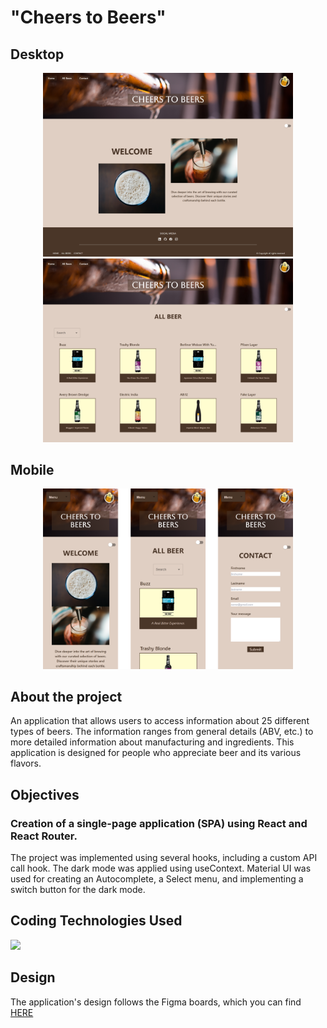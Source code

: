 # "Cheers to Beers"

## Desktop

<center>
<img title="a title" alt="Alt text" src="src/assets/img/Home.png" width="400px">
<img title="a title" alt="Alt text" src="src/assets/img/AllBeers.png" width="400px">
</center>

## Mobile

<center>
<img title="a title" alt="Alt text" src="src/assets/img/MobileVersion.png" width="400px">
</center>

## About the project

An application that allows users to access information about 25 different types of beers. The information ranges from general details (ABV, etc.) to more detailed information about manufacturing and ingredients. This application is designed for people who appreciate beer and its various flavors.

## Objectives

### Creation of a single-page application (SPA) using React and React Router.

The project was implemented using several hooks, including a custom API call hook. The dark mode was applied using useContext. Material UI was used for creating an Autocomplete, a Select menu, and implementing a switch button for the dark mode.

## Coding Technologies Used

 <img src="https://skillicons.dev/icons?i=vite,html,css,tailwind,react,mui"/>

## Design

The application's design follows the Figma boards, which you can find [HERE](https://www.figma.com/file/5ew9eQDitMm7Z6GtSyPWCR/Cheers-To-Beers?type=design&node-id=0-1&mode=design&t=iwReJuNZLt6QECCG-0)
